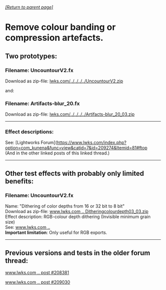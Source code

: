 *[[Return to parent page]](../README.md)*  

# Remove colour banding or compression artefacts.

## Two prototypes: 
### Filename: UncountourV2.fx  
Download as zip-file: [lwks.com/../../../../UncountourV2.zip](https://www.lwks.com/media/kunena/attachments/6375/UncountourV2.zip)  

and: 

### Filename: Artifacts-blur_20.fx  
Download as zip-file: [lwks.com/../../../../Artifacts-blur_20_03.zip](https://www.lwks.com/media/kunena/attachments/348533/Artifacts-blur_20_03.zip)  

--------------------------------------------------------------------------

### Effect descriptions:
See: [Lightworks Forum](https://www.lwks.com/index.php?option=com_kunena&func=view&catid=7&id=209274&Itemid=81#ftop  
(And in the other linked posts of this linked thread.)



--------------------------------------------------------------------------

## Other test effects with probably only limited benefits:

### Filename: UncountourV2.fx  
Name: "Dithering of color depths from 16 or 32 bit to 8 bit"  
Download as zip-file: [www.lwks.com .. Ditheringcolourdepth03_03.zip](https://www.lwks.com/media/kunena/attachments/348533/Ditheringcolourdepth03_03.zip)  
Effect description: RGB-colour depth dithering (Invisible minimum grain size)  
See: [www.lwks.com ..](https://www.lwks.com/index.php?option=com_kunena&func=view&catid=7&id=209274&limit=15&limitstart=15&Itemid=81#209946)  
**Important limitation**: Only useful for RGB exports.  


--------------------------------------------------------------------------
 ## Previous versions and tests in the older forum thread:
  [www.lwks.com .. post #208381](https://www.lwks.com/index.php?option=com_kunena&func=view&catid=6&id=206820&limit=15&limitstart=30&Itemid=81#208381)  
  
  [www.lwks.com .. post #209030](https://www.lwks.com/index.php?option=com_kunena&func=view&catid=6&id=206820&limit=15&limitstart=45&Itemid=81#209030)
